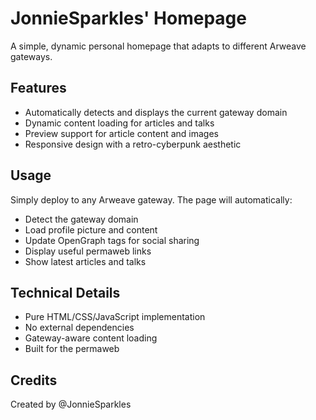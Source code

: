  # JonnieSparkles' Homepage

A simple, dynamic personal homepage that adapts to different Arweave gateways.

## Features

- Automatically detects and displays the current gateway domain
- Dynamic content loading for articles and talks
- Preview support for article content and images
- Responsive design with a retro-cyberpunk aesthetic

## Usage

Simply deploy to any Arweave gateway. The page will automatically:
- Detect the gateway domain
- Load profile picture and content
- Update OpenGraph tags for social sharing
- Display useful permaweb links
- Show latest articles and talks

## Technical Details

- Pure HTML/CSS/JavaScript implementation
- No external dependencies
- Gateway-aware content loading
- Built for the permaweb

## Credits

Created by @JonnieSparkles